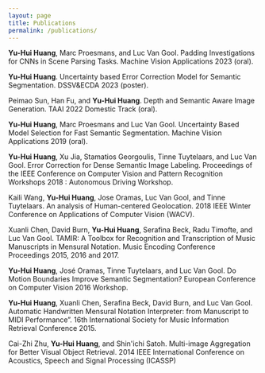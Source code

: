 ```yaml
---
layout: page
title: Publications
permalink: /publications/
---
```

<b>Yu-Hui Huang</b>, Marc Proesmans, and Luc Van Gool. Padding Investigations for CNNs in Scene Parsing Tasks. Machine Vision Applications 2023 (oral).

<b>Yu-Hui Huang</b>. Uncertainty based Error Correction Model for Semantic Segmentation. DSSV&ECDA 2023 (poster).

Peimao Sun, Han Fu, and <b>Yu-Hui Huang</b>. Depth and Semantic Aware Image Generation. TAAI 2022 Domestic Track (oral).

<b>Yu-Hui Huang</b>, Marc Proesmans and Luc Van Gool. Uncertainty Based Model Selection for Fast Semantic Segmentation. Machine Vision Applications 2019 (oral).

<b>Yu-Hui Huang</b>, Xu Jia, Stamatios Georgoulis, Tinne Tuytelaars, and Luc Van Gool. Error Correction for Dense Semantic Image Labeling. Proceedings of the IEEE Conference on Computer Vision and Pattern Recognition Workshops 2018 : Autonomous Driving Workshop.

Kaili Wang, <b>Yu-Hui Huang</b>, Jose Oramas, Luc Van Gool, and Tinne Tuytelaars. An analysis of Human-centered Geolocation. 2018 IEEE Winter Conference on Applications of Computer Vision (WACV).

Xuanli Chen, David Burn, <b>Yu-Hui Huang</b>, Serafina Beck, Radu Timofte, and Luc Van Gool. TAMIR: A Toolbox for Recognition and Transcription of Music Manuscripts in Mensural Notation. Music Encoding Conference Proceedings 2015, 2016 and 2017.

<b>Yu-Hui Huang</b>, José Oramas, Tinne Tuytelaars, and Luc Van Gool. Do Motion Boundaries Improve Semantic Segmentation? European Conference on Computer Vision 2016 Workshop.

<b>Yu-Hui Huang</b>, Xuanli Chen, Serafina Beck, David Burn, and Luc Van Gool. Automatic Handwritten Mensural Notation Interpreter: from Manuscript to MIDI Performance”. 16th International Society for Music Information Retrieval Conference 2015. 

Cai-Zhi Zhu, <b>Yu-Hui Huang</b>, and Shin'ichi Satoh. Multi-image Aggregation for Better Visual Object Retrieval. 2014 IEEE International Conference on Acoustics, Speech and Signal Processing (ICASSP)
